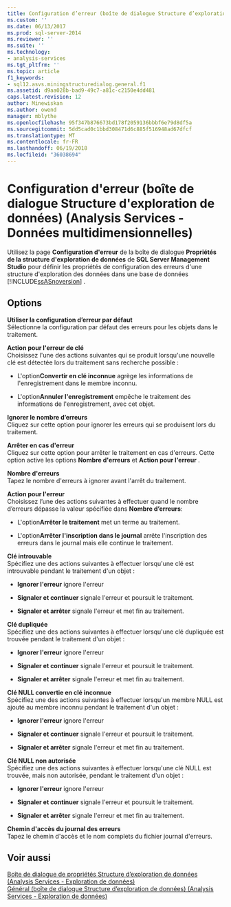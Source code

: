 ```yaml
---
title: Configuration d’erreur (boîte de dialogue Structure d’exploration de données) (Analysis Services - données multidimensionnelles) | Documents Microsoft
ms.custom: ''
ms.date: 06/13/2017
ms.prod: sql-server-2014
ms.reviewer: ''
ms.suite: ''
ms.technology:
- analysis-services
ms.tgt_pltfrm: ''
ms.topic: article
f1_keywords:
- sql12.asvs.miningstructuredialog.general.f1
ms.assetid: d9aa028b-bad9-49c7-a81c-c2150e4dd481
caps.latest.revision: 12
author: Minewiskan
ms.author: owend
manager: mblythe
ms.openlocfilehash: 95f347b876673bd178f2059136bbbf6e79d8df5a
ms.sourcegitcommit: 5dd5cad0c1bbd308471d6c885f516948ad67dfcf
ms.translationtype: MT
ms.contentlocale: fr-FR
ms.lasthandoff: 06/19/2018
ms.locfileid: "36038694"
---
```

# <a name="error-configuration-mining-structure-dialog-box-analysis-services---multidimensional-data"></a>Configuration d'erreur (boîte de dialogue Structure d'exploration de données) (Analysis Services - Données multidimensionnelles)
  Utilisez la page **Configuration d'erreur** de la boîte de dialogue **Propriétés de la structure d'exploration de données** de **SQL Server Management Studio** pour définir les propriétés de configuration des erreurs d'une structure d'exploration des données dans une base de données [!INCLUDE[ssASnoversion](../includes/ssasnoversion-md.md)] .  
  
## <a name="options"></a>Options  
 **Utiliser la configuration d’erreur par défaut**  
 Sélectionne la configuration par défaut des erreurs pour les objets dans le traitement.  
  
 **Action pour l'erreur de clé**  
 Choisissez l'une des actions suivantes qui se produit lorsqu'une nouvelle clé est détectée lors du traitement sans recherche possible :  
  
-   L'option**Convertir en clé inconnue** agrège les informations de l'enregistrement dans le membre inconnu.  
  
-   L'option**Annuler l'enregistrement** empêche le traitement des informations de l'enregistrement, avec cet objet.  
  
 **Ignorer le nombre d’erreurs**  
 Cliquez sur cette option pour ignorer les erreurs qui se produisent lors du traitement.  
  
 **Arrêter en cas d'erreur**  
 Cliquez sur cette option pour arrêter le traitement en cas d'erreurs. Cette option active les options **Nombre d'erreurs** et **Action pour l'erreur** .  
  
 **Nombre d'erreurs**  
 Tapez le nombre d'erreurs à ignorer avant l'arrêt du traitement.  
  
 **Action pour l'erreur**  
 Choisissez l’une des actions suivantes à effectuer quand le nombre d’erreurs dépasse la valeur spécifiée dans **Nombre d’erreurs**:  
  
-   L'option**Arrêter le traitement** met un terme au traitement.  
  
-   L'option**Arrêter l'inscription dans le journal** arrête l'inscription des erreurs dans le journal mais elle continue le traitement.  
  
 **Clé introuvable**  
 Spécifiez une des actions suivantes à effectuer lorsqu'une clé est introuvable pendant le traitement d'un objet :  
  
-   **Ignorer l'erreur** ignore l'erreur  
  
-   **Signaler et continuer** signale l'erreur et poursuit le traitement.  
  
-   **Signaler et arrêter** signale l'erreur et met fin au traitement.  
  
 **Clé dupliquée**  
 Spécifiez une des actions suivantes à effectuer lorsqu'une clé dupliquée est trouvée pendant le traitement d'un objet :  
  
-   **Ignorer l'erreur** ignore l'erreur  
  
-   **Signaler et continuer** signale l'erreur et poursuit le traitement.  
  
-   **Signaler et arrêter** signale l'erreur et met fin au traitement.  
  
 **Clé NULL convertie en clé inconnue**  
 Spécifiez une des actions suivantes à effectuer lorsqu'un membre NULL est ajouté au membre inconnu pendant le traitement d'un objet :  
  
-   **Ignorer l'erreur** ignore l'erreur  
  
-   **Signaler et continuer** signale l'erreur et poursuit le traitement.  
  
-   **Signaler et arrêter** signale l'erreur et met fin au traitement.  
  
 **Clé NULL non autorisée**  
 Spécifiez une des actions suivantes à effectuer lorsqu'une clé NULL est trouvée, mais non autorisée, pendant le traitement d'un objet :  
  
-   **Ignorer l'erreur** ignore l'erreur  
  
-   **Signaler et continuer** signale l'erreur et poursuit le traitement.  
  
-   **Signaler et arrêter** signale l'erreur et met fin au traitement.  
  
 **Chemin d'accès du journal des erreurs**  
 Tapez le chemin d'accès et le nom complets du fichier journal d'erreurs.  
  
## <a name="see-also"></a>Voir aussi  
 [Boîte de dialogue de propriétés Structure d’exploration de données &#40;Analysis Services - Exploration de données&#41;](mining-structure-properties-dialog-analysis-services-data-mining.md)   
 [Général &#40;boîte de dialogue Structure d’exploration de données&#41; &#40;Analysis Services - Exploration de données&#41;](general-mining-structure-dialog-box-analysis-services-data-mining.md)  
  
  